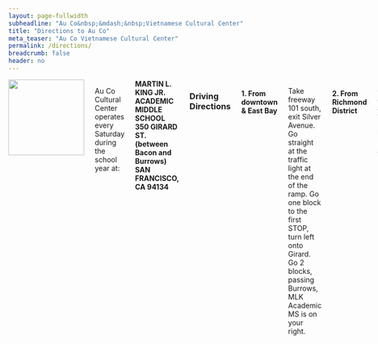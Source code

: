 ```yaml
---
layout: page-fullwidth
subheadline: "Au Co&nbsp;&mdash;&nbsp;Vietnamese Cultural Center"
title: "Directions to Au Co"
meta_teaser: "Au Co Vietnamese Cultural Center"
permalink: /directions/
breadcrumb: false
header: no
---
```

<!--more-->
<div class="row">
<div class="medium-4 medium-push-8 columns">
</div><!-- /.medium-4.columns -->
<div class="medium-8 medium-pull-4 columns" markdown="1">
<img width="150" src="{{ site.urlimg }}auco-logo.png">

Au Co Cultural Center operates every Saturday during the school year at:

<strong>
MARTIN L. KING JR. ACADEMIC MIDDLE SCHOOL<br />
350 GIRARD ST. (between Bacon and Burrows)<br />
SAN FRANCISCO, CA  94134
</strong>

### Driving Directions

#### 1. From downtown & East Bay

Take freeway 101 south, exit Silver Avenue.
Go straight at the traffic light at the end of the ramp. Go one block to the first STOP, turn left onto Girard. Go 2 blocks, passing Burrows, MLK Academic MS is on your right.

#### 2. From Richmond District

Go toward downtown and take 101 south. Follow the instruction in (1) above.

#### 3. From Sunset District, Daly City

Take freeway 280 north (from Sunset, go via Brotherhood Way, enter 280 at San Jose/Alemany), exit Alemany Blvd. Follow Alemany Blvd., pass traffic light (at Farmer Market), then turn right onto San Bruno Ave. at the second traffic light. Go straight on San Bruno, skip 2 traffic lights, go 2 more blocks and turn right at Burrows. Go one block, turn left at Girard, MLK is on your right.

#### 4. From South Bay

Take 101 north, exit Paul Ave, you will go on Bayshore Blvd. Skip first traffic light (at Paul Av), then turn left at next light (Bacon Street). Go straight on Bacon for 2 blocks (passing one traffic light at San Bruno Av), turn right onto Girard, MLK is on your left.

### Taking MUNI BUS LINE 8X, 9, 54, 44, 29.

From downtown or Visitacion Valley: ake Muni #9 San Bruno, which runs on San Bruno Av. Get off at San Bruno/Bacon, then walk one block on Bacon Str. in the direction AWAY from the freeway undercrossing. MLK is at right corner of Girard.

From downtown: take 8X Bayshore Express on Market St. and 4th street, get off at San Bruno/Bacon then walk one block on Bacon street, in the direction AWAY from the freeway undercrossing. MLK is at right corner of Girard.

From Daly City, Ocean View, City College, Excelsior, or Bayview (southeast) neighborhoods: Take Muni #54 Felton, which runs on Bacon Street. Get off at Bacon/Girard. MLK is across the street.

From Inner Richmond, Inner Sunset, Parnassus Heights, Diamond Heights or Bayview neighborhoods: Take Muni #44 O'Shaughnessy, which runs on Silver Av. Get off at Silver/Girard, then walk southbound 3 blocks, MLK is on your right.

From Outer Richmond, Outer Sunset, Stonetown, Park Merced, Ingleside, Excelsior, or Bayview neighborhoods: Take Muni #29, which runs on Mansell & San Bruno Av. Get off at San Bruno/Paul, then walk northbound on San Bruno for 3 blocks. Turn left onto Bacon and walk 1 block. MLK is at right corner.

</div><!-- /.row -->
